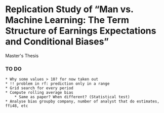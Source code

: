 # Replication Study of “Man vs. Machine Learning: The Term Structure of Earnings Expectations and Conditional Biases” 
Master's Thesis

### TO DO 
	* Why some values > 10? for now taken out
    * !! problem in rf: prediction only in a range
    * Grid search for every period
	* Compute rolling average bias
	    * Same as paper? When different? (Statistical test)
	* Analyse bias groupby company, number of analyst that do estimates, ffi48, etc